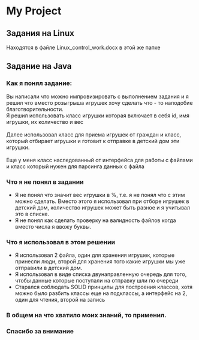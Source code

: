 # My Project
## Задания на Linux
Находятся в файле Linux_control_work.docx в этой же папке
## Задание на Java
### Как я понял задание:
Вы написали что можно импровизировать с выполнением задания
и я решил что вместо розыгрыша игрушек хочу сделать что - то
наподобие благотворительности. <br/> 
Я решил использовать класс игрушки которая включает 
в себя id, имя игрушки, их количество и вес <br/>  
Далее использовал класс для приема игрушек от граждан и класс,
который отбирает игрушки и готовит к отправке в детский дом
эти игрушки. <br/>  
Еще у меня класс наследованный от интерфейса для работы с
файлами и класс который нужен для парсинга данных с файла <br/> 
### Что я не понял в задании 
* Я не понял что значит вес игрушки в %, т.е. я не понял что
с этим можно сделать. Вместо этого я использовал при
отборе игрушек в детский дом, количество игрушек может быть разное
и я учитывал это в списке.
* Я не понял как сделать проверку на валидность файлов когда вместо 
числа я ввожу буквы.
### Что я использовал в этом решении
* Я использовал 2 файла, один для хранения игрушек, которые принесли люди,
второй для хранения того какие игрушки мы уже отправили в детский дом. <br/> 
* Я использовал в виде списка двунаправленную очередь
для того, чтобы данные которые поступали на отправку шли
по очереди
* Старался соблюдать SOLID принципы для построения классов,
хотя можно было разбить классы еще на подклассы, а интерфейс
на 2, один для чтения, второй на запись
### В общем на что хватило моих знаний, то применил. 
### Спасибо за внимание